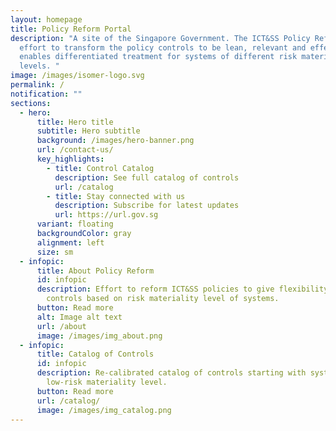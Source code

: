 ```yaml
---
layout: homepage
title: Policy Reform Portal
description: "A site of the Singapore Government. The ICT&SS Policy Reform is an
  effort to transform the policy controls to be lean, relevant and effective. It
  enables differentiated treatment for systems of different risk materiality
  levels. "
image: /images/isomer-logo.svg
permalink: /
notification: ""
sections:
  - hero:
      title: Hero title
      subtitle: Hero subtitle
      background: /images/hero-banner.png
      url: /contact-us/
      key_highlights:
        - title: Control Catalog
          description: See full catalog of controls
          url: /catalog
        - title: Stay connected with us
          description: Subscribe for latest updates
          url: https://url.gov.sg
      variant: floating
      backgroundColor: gray
      alignment: left
      size: sm
  - infopic:
      title: About Policy Reform
      id: infopic
      description: Effort to reform ICT&SS policies to give flexibility to right-fit
        controls based on risk materiality level of systems.
      button: Read more
      alt: Image alt text
      url: /about
      image: /images/img_about.png
  - infopic:
      title: Catalog of Controls
      id: infopic
      description: Re-calibrated catalog of controls starting with systems under
        low-risk materiality level.
      button: Read more
      url: /catalog/
      image: /images/img_catalog.png
---
```

